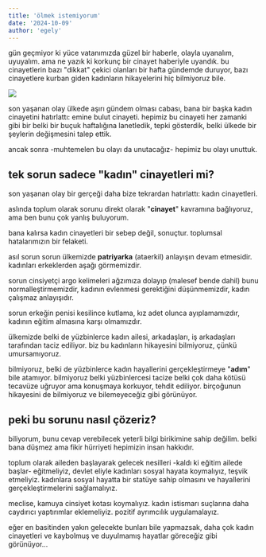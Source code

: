 ```yaml
---
title: 'ölmek istemiyorum'
date: '2024-10-09'
author: 'egely'
---
```


gün geçmiyor ki yüce vatanımızda güzel bir haberle, olayla uyanalım, uyuyalım. ama ne yazık ki korkunç bir cinayet haberiyle uyandık.
bu cinayetlerin bazı "dikkat" çekici olanları bir hafta gündemde duruyor, bazı cinayetlere kurban giden kadınların hikayelerini hiç bilmiyoruz bile.

![](https://ankahaber.net/public/upload/Haber/199298/199298.jpeg)

son yaşanan olay ülkede aşırı gündem olması cabası, bana bir başka kadın cinayetini hatırlattı: emine bulut cinayeti.
hepimiz bu cinayeti her zamanki gibi bir belki bir buçuk haftalığına lanetledik, tepki gösterdik, 
belki ülkede bir şeylerin değişmesini talep ettik.

ancak sonra -muhtemelen bu olayı da unutacağız- hepimiz bu olayı unuttuk.

## tek sorun sadece "kadın" cinayetleri mi?
son yaşanan olay bir gerçeği daha bize tekrardan hatırlattı: kadın cinayetleri.

aslında toplum olarak sorunu direkt olarak "**cinayet**" kavramına bağlıyoruz, ama ben bunu çok yanlış buluyorum.

bana kalırsa kadın cinayetleri bir sebep değil, sonuçtur. toplumsal hatalarımızın bir felaketi.

asıl sorun sorun ülkemizde **patriyarka** (ataerkil) anlayışın devam etmesidir. kadınları erkeklerden aşağı görmemizdir.

sorun cinsiyetçi argo kelimeleri ağzımıza dolayıp (malesef bende dahil) bunu normalleştirmemizdir, kadının evlenmesi gerektiğini düşünmemizdir, kadın çalışmaz anlayışıdır.

sorun erkeğin penisi kesilince kutlama, kız adet olunca ayıplamamızdır, kadının eğitim almasına karşı olmamızdır. 
                
ülkemizde belki de yüzbinlerce kadın ailesi, arkadaşları, iş arkadaşları tarafından taciz ediliyor. biz bu kadınların hikayesini bilmiyoruz, çünkü umursamıyoruz.

bilmiyoruz, belki de yüzbinlerce kadın hayallerini gerçekleştirmeye "**adım**" bile atamıyor. bilmiyoruz belki yüzbinlercesi tacize belki çok daha kötüsü tecavüze uğruyor ama konuşmaya korkuyor, tehdit ediliyor. birçoğunun hikayesini de bilmiyoruz ve bilemeyeceğiz gibi görünüyor.

## peki bu sorunu nasıl çözeriz?
biliyorum, bunu cevap verebilecek yeterli bilgi birikimine sahip değilim. belki bana düşmez ama fikir hürriyeti hepimizin insan hakkıdır.

toplum olarak aileden başlayarak gelecek nesilleri -kaldı ki eğitim ailede başlar- eğitmeliyiz, devlet eliyle kadınları sosyal hayata koymalıyız, teşvik etmeliyiz. kadınlara sosyal hayatta bir statüye sahip olmasını ve hayallerini gerçekleştirmelerini sağlamalıyız.

meclise, kamuya cinsiyet kotası koymalıyız. kadın istismarı suçlarına daha caydırıcı yaptırımlar eklemeliyiz. pozitif ayrımcılık uygulamalayız.

eğer en basitinden yakın gelecekte bunları bile yapmazsak, daha çok kadın cinayetleri ve kaybolmuş ve duyulmamış hayatlar göreceğiz gibi görünüyor...  